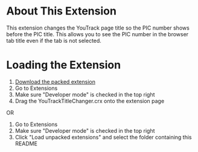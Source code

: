 About This Extension
====================
This extension changes the YouTrack page title so the PIC number shows before the PIC title. This allows you to see the PIC number in the browser tab title even if the tab is not selected.

Loading the Extension
=====================
1. [Download the packed extension](https://github.com/RyanFarley/YouTrackTitleChanger/raw/master/packed/YouTrackTitleChanger.crx)
2. Go to Extensions
3. Make sure "Developer mode" is checked in the top right
4. Drag the YouTrackTitleChanger.crx onto the extension page

OR
1. Go to Extensions
2. Make sure "Developer mode" is checked in the top right
3. Click "Load unpacked extensions" and select the folder containing this README